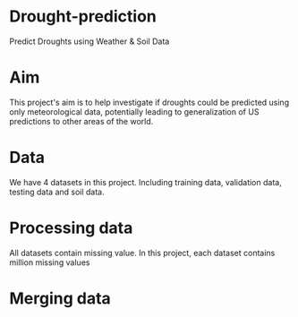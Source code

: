 # Drought-prediction
Predict Droughts using Weather &amp; Soil Data

# Aim
This project's aim is to help investigate if droughts could be predicted using only meteorological data, potentially leading to generalization of US predictions to other areas of the world.

# Data
We have 4 datasets in this project. Including training data, validation data, testing data and soil data. 

# Processing data 
All datasets contain missing value. In this project, each dataset contains million missing values

# Merging data
